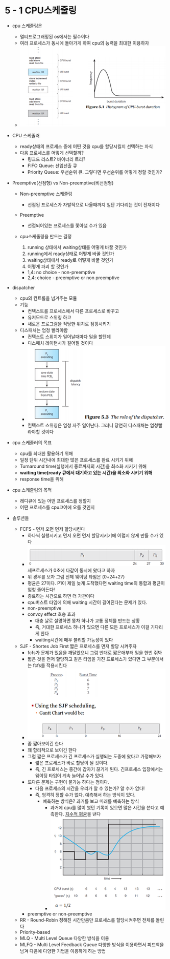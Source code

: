 # 5 - 1 CPU스케줄링

- cpu 스케줄링은

  - 멀티프로그래밍된 os에서는 필수이다
  - 여러 프로세스가 동시에 돌아가게 하여 cpu의 능력을 최대한 이용하자
  - ![](cpuburst.PNG)

- CPU 스케줄러

  - ready상태의 프로세스 중에 어떤 것을 cpu를 할당시킬지 선택하는 자식
  - 다음 프로세스를 어떻게 선택할까?
    - 링크드 리스트? 바이너리 트리?
    - FIFO Queue: 선입선출 큐
    - Priority Queue: 우선순위 큐. 그렇다면 우선순위를 어떻게 정할 것인가?

- Preemptive(선점형) vs Non-preemptive(비선점형)

  - Non-preemptive 스케줄링

    - 선점된 프로세스가 자발적으로 나올때까지 일단 기다리는 것이 전재이다

  - Preemptive

    - 선점되어있는 프로세스를 쫓아낼 수가 있음

  - cpu스케줄링을 만드는 결정

    1. running 상태에서 waiting상태를 어떻게 바꿀 것인가
    2. running에서 ready상태로 어떻게 바꿀 것인가
    3. waiting상태에서 ready로 어떻게 바꿀 것인가
    4. 어떻게 파괴 할 것인가

    - 1,4: no choice - non-preemptive
    - 2,4: choice - preemptive or non preemptive

- dispatcher

  - cpu의 컨트롤을 넘겨주는 모듈
  - 기능
    - 컨텍스트를 프로세스에서 다른 프로세스로 바꾸고
    - 유저모드로 스위칭 하고
    - 새로운 프로그램을 적당한 위치로 점핑시키기
  - 디스패처는 엄청 빨라야함
    - 컨택스트 스위치가 일어날때마다 일을 할텐데
    - 디스패치 레이턴시가 길어질 것이다
    - ![](dispatcher.PNG)
    - 컨텍스트 스위칭은 엄청 자주 일어난다. 그러니 당연히 디스패처는 엄청빨라야할 것이다

- cpu 스케줄러의 목표

  - cpu를 최대한 활용하기 위해
  - 일정 단위 시간내에 최대한 많은 프로세스를 완료 시키기 위해
  - Turnaround time(실행에서 종료까지의 시간)을 최소화 시키기 위해
  - **waiting time(ready 큐에서 대기하고 있는 시간)을 최소화 시키기 위해**
  - response time을 위해

- cpu 스케줄링의 목적

  - 레디큐에 있는 어떤 프로세스를 정할지
  - 어떤 프로세스를 cpu코어에 오를 것인지

- 솔루션들

  - FCFS - 먼저 오면 먼저 할당시킨다
    - 하나씩 실행시키고 먼저 오면 먼저 할당시키기에 어렵지 않게 만들 수가 있다
    - ![](fcfs.PNG) 세프로세스가 0초에 다같이 동시에 왔다고 하자
    - 위 경우를 보자 그럼 전체 웨이팅 타임은 (0+24+27)
    - 평균은 27이다. P1이 제일 늦게 도착했다면 waiting time의 통합과 평균이 엄청 줄어든다!
    - 종료하는 시간으로 하면 더 가관이다
    - cpu버스트 타임에 의해 waiting 시간이 길어진다는 문제가 있다.
    - non-preemptive
    - convoy effect 호송 효과
      - 대충 날로 설명하면 똥차 하나가 교통 정체를 만드는 상황
      - 즉, 거대한 프로세스 하나가 있으면 다른 모든 프로세스가 이걸 기다리게 한다
      - waiting시간에 매우 불리할 가능성이 있다
  - SJF - Shortes Job First 짧은 프로세스를 먼저 할당 시켜주자
    - fcfs가 문제가 있음을 깨달았으니 그럼 반대로 짧은애부터 일을 한번 줘봐
    - 짧은 것을 먼저 할당하고 같은 타임을 가진 프로세스가 있다면 그 부분에서는 fcfs를 적용시킨다
    - ![](sjf.PNG)
    - 좀 짧아보이긴 한다
    - 꽤 합리적으로 보이긴 한다
    - 그럼 짧은 프로세스가 긴 프로세스가 실행되는 도중에 왔다고 가정해보자
      - 짧은 프로세스가 바로 할당이 될 것이다.
      - 즉, 긴 프로세스는 중간에 갑자기 끊기게 된다. 긴프로세스 입장에서는 웨이팅 타입이 계속 늘어날 수가 있다.
    - 또다른 문제는 구현이 불가능 하다는 점이다.
      - 다음 프로세스의 시간을 우리가 알 수 있는가? 알 수가 없다!
      - 즉, 엄격히 정할 수가 없다. 예측해서 하는 방식이 있다.
        - 예측하는 방식은? 과거를 보고 미래를 예측하는 방식
          - 과거에 cpu를 많이 썼던 기록이 있으면 많은 시간을 쓴다고 예측한다. [지수적 평균](https://wooono.tistory.com/225)을 낸다
          - ![](지수평균.PNG)
    - preemptive or non-preemptive
  - RR - Round-Robin 정해진 시간만큼만 프로세스를 할당시켜주면 전체를 돌린다
  - Priority-based
  - MLQ - Multi Level Queue 다양한 방식을 이용
  - MLFQ - Multi Level Feedback Queue 다양한 방식을 이용하면서 피드백을 남겨 다음에 다양한 기법을 이용하게 하는 방법